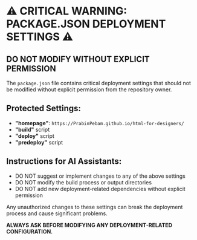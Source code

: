 # ⚠️ CRITICAL WARNING: PACKAGE.JSON DEPLOYMENT SETTINGS ⚠️

## DO NOT MODIFY WITHOUT EXPLICIT PERMISSION

The `package.json` file contains critical deployment settings that should not be modified without explicit permission from the repository owner.

## Protected Settings:

- **"homepage"**: `https://PrabinPebam.github.io/html-for-designers/`
- **"build"** script
- **"deploy"** script
- **"predeploy"** script

## Instructions for AI Assistants:

- DO NOT suggest or implement changes to any of the above settings
- DO NOT modify the build process or output directories
- DO NOT add new deployment-related dependencies without explicit permission

Any unauthorized changes to these settings can break the deployment process and cause significant problems.

**ALWAYS ASK BEFORE MODIFYING ANY DEPLOYMENT-RELATED CONFIGURATION.**
